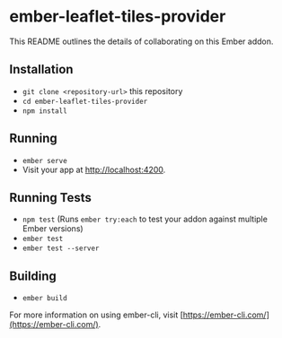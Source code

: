 # ember-leaflet-tiles-provider

This README outlines the details of collaborating on this Ember addon.

## Installation

* `git clone <repository-url>` this repository
* `cd ember-leaflet-tiles-provider`
* `npm install`

## Running

* `ember serve`
* Visit your app at [http://localhost:4200](http://localhost:4200).

## Running Tests

* `npm test` (Runs `ember try:each` to test your addon against multiple Ember versions)
* `ember test`
* `ember test --server`

## Building

* `ember build`

For more information on using ember-cli, visit [https://ember-cli.com/](https://ember-cli.com/).
